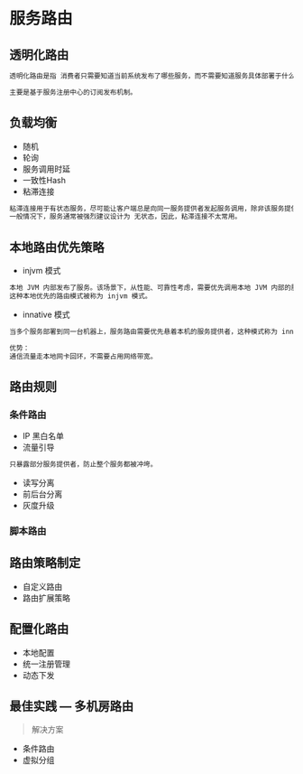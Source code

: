 # 服务路由

## 透明化路由
```md
透明化路由是指 消费者只需要知道当前系统发布了哪些服务，而不需要知道服务具体部署于什么位置。

主要是基于服务注册中心的订阅发布机制。
```
## 负载均衡
* 随机
* 轮询
* 服务调用时延
* 一致性Hash
* 粘滞连接
```md
粘滞连接用于有状态服务，尽可能让客户端总是向同一服务提供者发起服务调用，除非该服务提供者异常。
一般情况下，服务通常被强烈建议设计为 无状态，因此，粘滞连接不太常用。
```
## 本地路由优先策略
* injvm 模式
```md
本地 JVM 内部发布了服务。该场景下，从性能、可靠性考虑，需要优先调用本地 JVM 内部的服务提供者。
这种本地优先的路由模式被称为 injvm 模式。
```
* innative 模式
```md
当多个服务部署到同一台机器上，服务路由需要优先悬着本机的服务提供者，这种模式称为 innative 模式。

优势：
通信流量走本地网卡回环，不需要占用网络带宽。
```
## 路由规则
### 条件路由
* IP 黑白名单
* 流量引导
```md
只暴露部分服务提供者，防止整个服务都被冲垮。
```
* 读写分离
* 前后台分离
* 灰度升级

### 脚本路由

## 路由策略制定
* 自定义路由
* 路由扩展策略

## 配置化路由
* 本地配置
* 统一注册管理
* 动态下发

## 最佳实践 — 多机房路由
> 解决方案
* 条件路由
* 虚拟分组
